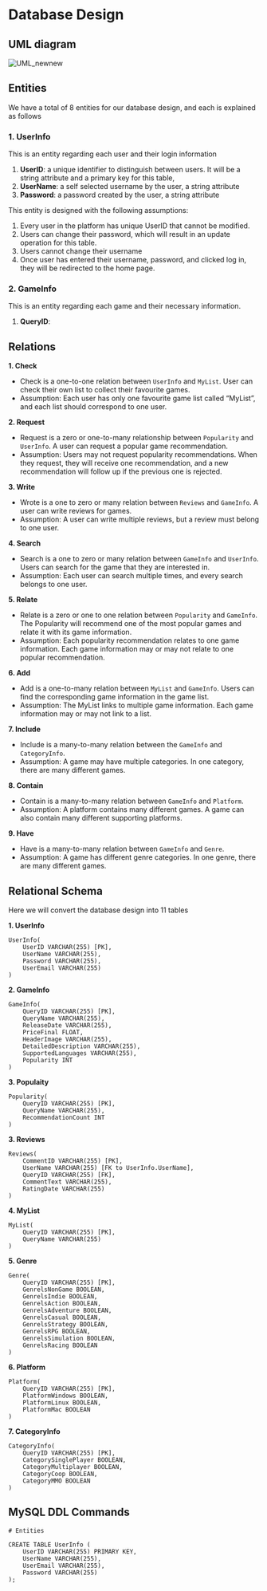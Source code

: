 # Database Design

## UML diagram
![UML_newnew](./images/UML_newnew.png)

## Entities
We have a total of 8 entities for our database design, and each is explained as follows

### 1. UserInfo
This is an entity regarding each user and their login information
1. **UserID**: a unique identifier to distinguish between users. It will be a string attribute and a primary key for this table,
2. **UserName**: a self selected username by the user, a string attribute
3. **Password**: a password created by the user, a string attribute

This entity is designed with the following assumptions:
1. Every user in the platform has unique UserID that cannot be modified.
2. Users can change their password, which will result in an update operation for this table.
3. Users cannot change their username
4. Once user has entered their username, password, and clicked log in, they will be redirected to the home page.

### 2. GameInfo
This is an entity regarding each game and their necessary information. 
1. **QueryID**: 


## Relations
**1. Check**

- Check is a one-to-one relation between ```UserInfo``` and ```MyList```. User can check their own list to collect their favourite games.
- Assumption: Each user has only one favourite game list called “MyList”, and each list should correspond to one user.

**2. Request**

- Request is a zero or one-to-many relationship between ```Popularity``` and ```UserInfo```. A user can request a popular game recommendation.
- Assumption: Users may not request popularity recommendations. When they request, they will receive one recommendation, and a new recommendation will follow up if the previous one is rejected.  

**3. Write**

- Wrote is a one to zero or many relation between ```Reviews``` and ```GameInfo```. A user can write reviews for games.
- Assumption: A user can write multiple reviews, but a review must belong to one user. 

**4. Search**

- Search is a one to zero or many relation between ```GameInfo``` and ```UserInfo```. Users can search for the game that they are interested in.
- Assumption: Each user can search multiple times, and every search belongs to one user.

**5. Relate**

- Relate is a zero or one to one relation between ```Popularity``` and ```GameInfo```. The Popularity will recommend one of the most popular games and relate it with its game information.
- Assumption: Each popularity recommendation relates to one game information. Each game information may or may not relate to one popular recommendation. 

**6. Add**

- Add is a one-to-many relation between ```MyList``` and ```GameInfo```. Users can find the corresponding game information in the game list.
- Assumption: The MyList links to multiple game information. Each game information may or may not link to a list.


**7. Include**

- Include is a many-to-many relation between the ```GameInfo``` and ```CategoryInfo```. 
- Assumption: A game may have multiple categories. In one category, there are many different games. 

**8. Contain**

- Contain is a many-to-many relation between ```GameInfo``` and ```Platform```. 
- Assumption: A platform contains many different games. A game can also contain many different supporting platforms. 

**9. Have**

- Have is a many-to-many relation between ```GameInfo``` and ```Genre```. 
- Assumption: A game has different genre categories. In one genre, there are many different games.



## Relational Schema
Here we will convert the database design into 11 tables

**1. UserInfo**
```mysql
UserInfo(
    UserID VARCHAR(255) [PK],
    UserName VARCHAR(255),
    Password VARCHAR(255),
    UserEmail VARCHAR(255)
)
```

**2. GameInfo**
```mysql
GameInfo(
    QueryID VARCHAR(255) [PK],
    QueryName VARCHAR(255),
    ReleaseDate VARCHAR(255),
    PriceFinal FLOAT,
    HeaderImage VARCHAR(255),
    DetailedDescription VARCHAR(255),
    SupportedLanguages VARCHAR(255),
    Popularity INT
)
```

**3. Populaity**
```mysql
Popularity(
    QueryID VARCHAR(255) [PK],
    QueryName VARCHAR(255),
    RecommendationCount INT
)
```

**3. Reviews**
```mysql
Reviews(
    CommentID VARCHAR(255) [PK],
    UserName VARCHAR(255) [FK to UserInfo.UserName],
    QueryID VARCHAR(255) [FK],
    CommentText VARCHAR(255),
    RatingDate VARCHAR(255)
)
```

**4. MyList**
```mysql
MyList(
    QueryID VARCHAR(255) [PK],
    QueryName VARCHAR(255)
)
```

**5. Genre**
```mysql
Genre(
    QueryID VARCHAR(255) [PK],
    GenrelsNonGame BOOLEAN,
    GenrelsIndie BOOLEAN,
    GenrelsAction BOOLEAN,
    GenrelsAdventure BOOLEAN,
    GenrelsCasual BOOLEAN,
    GenrelsStrategy BOOLEAN,
    GenrelsRPG BOOLEAN,
    GenrelsSimulation BOOLEAN,
    GenrelsRacing BOOLEAN
)
```

**6. Platform**
```mysql
Platform(
    QueryID VARCHAR(255) [PK],
    PlatformWindows BOOLEAN,
    PlatformLinux BOOLEAN,
    PlatformMac BOOLEAN
)
```
**7. CategoryInfo**
```mysql
CategoryInfo(
    QueryID VARCHAR(255) [PK],
    CategorySinglePlayer BOOLEAN,
    CategoryMultiplayer BOOLEAN, 
    CategoryCoop BOOLEAN,
    CategoryMMO BOOLEAN
)
```

## MySQL DDL Commands

```mysql
# Entities

CREATE TABLE UserInfo (
    UserID VARCHAR(255) PRIMARY KEY,
    UserName VARCHAR(255),
    UserEmail VARCHAR(255),
    Password VARCHAR(255)
);



